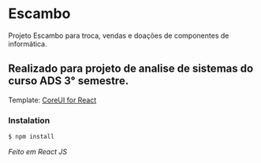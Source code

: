 # Escambo

Projeto Escambo para troca, vendas e doações de componentes de informática.<br/>

## Realizado para projeto de analise de sistemas do curso ADS 3° semestre.<br/>
Template: <a href="https://coreui.io/react" target="_blank">CoreUI for React</a>

### Instalation

``` bash
$ npm install
```
 *Feito em React JS*
